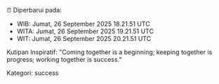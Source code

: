 ⏰ Diperbarui pada:
- WIB: Jumat, 26 September 2025 18.21.51 UTC
- WITA: Jumat, 26 September 2025 19.21.51 UTC
- WIT: Jumat, 26 September 2025 20.21.51 UTC

Kutipan Inspiratif:
"Coming together is a beginning; keeping together is progress; working together is success."


Kategori: success

